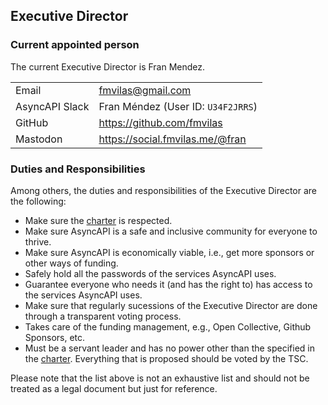 ## Executive Director

### Current appointed person

The current Executive Director is Fran Mendez.

|||
|---|---|
|Email|fmvilas@gmail.com|
|AsyncAPI Slack|Fran Méndez (User ID: `U34F2JRRS`)|
|GitHub|https://github.com/fmvilas|
|Mastodon|https://social.fmvilas.me/@fran|

### Duties and Responsibilities

Among others, the duties and responsibilities of the Executive Director are the following:

* Make sure the [charter](./CHARTER.md) is respected.
* Make sure AsyncAPI is a safe and inclusive community for everyone to thrive.
* Make sure AsyncAPI is economically viable, i.e., get more sponsors or other ways of funding.
* Safely hold all the passwords of the services AsyncAPI uses.
* Guarantee everyone who needs it (and has the right to) has access to the services AsyncAPI uses.
* Make sure that regularly sucessions of the Executive Director are done through a transparent voting process.
* Takes care of the funding management, e.g., Open Collective, Github Sponsors, etc.
* Must be a servant leader and has no power other than the specified in the [charter](./CHARTER.md). Everything that is proposed should be voted by the TSC.

Please note that the list above is not an exhaustive list and should not be treated as a legal document but just for reference.